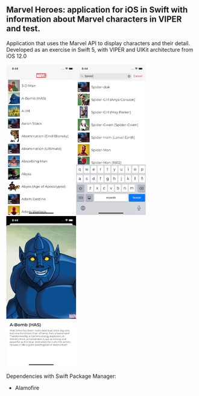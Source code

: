 ## Marvel Heroes: application for iOS in Swift with information about Marvel characters in VIPER and test.

Application that uses the Marvel API to display characters and their detail.
Developed as an exercise in Swift 5, with VIPER and UIKit architecture from iOS 12.0

<p><img src="https://github.com/ArtCC/marvelHeroes/blob/develop/Screenshots/1.png" height="400"><img src="https://github.com/ArtCC/marvelHeroes/blob/develop/Screenshots/2.png" height="400"><img src="https://github.com/ArtCC/marvelHeroes/blob/develop/Screenshots/3.png" height="400"></p>

Dependencies with Swift Package Manager:

- Alamofire
